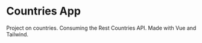 # Countries App
Project on countries. Consuming the Rest Countries API. Made with Vue and Tailwind.
